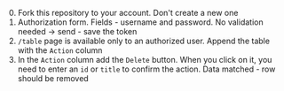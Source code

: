 0. Fork this repository to your account. Don't create a new one
1. Authorization form. Fields - username and password. No validation needed -> send - save the token
2. `/table` page is available only to an authorized user. Append the table with the `Action` column
3. In the `Action` column add the `Delete` button. When you click on it, you need to enter an `id` or `title` to confirm the action. Data matched - row should be removed
